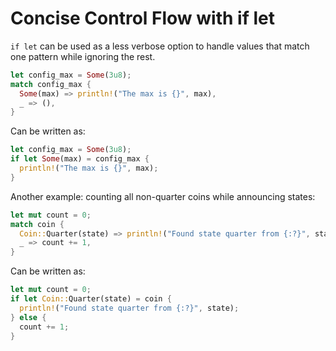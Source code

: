 # Concise Control Flow with if let

`if let` can be used as a less verbose option to handle values that match one pattern while ignoring the rest.

```rust
let config_max = Some(3u8);
match config_max {
  Some(max) => println!("The max is {}", max),
  _ => (),
}
```

Can be written as:

```rust
let config_max = Some(3u8);
if let Some(max) = config_max {
  println!("The max is {}", max);
}
```

Another example: counting all non-quarter coins while announcing states:

```rust
let mut count = 0;
match coin {
  Coin::Quarter(state) => println!("Found state quarter from {:?}", state),
  _ => count += 1,
}
```

Can be written as:

```rust
let mut count = 0;
if let Coin::Quarter(state) = coin {
  println!("Found state quarter from {:?}", state);
} else {
  count += 1;
}
```

